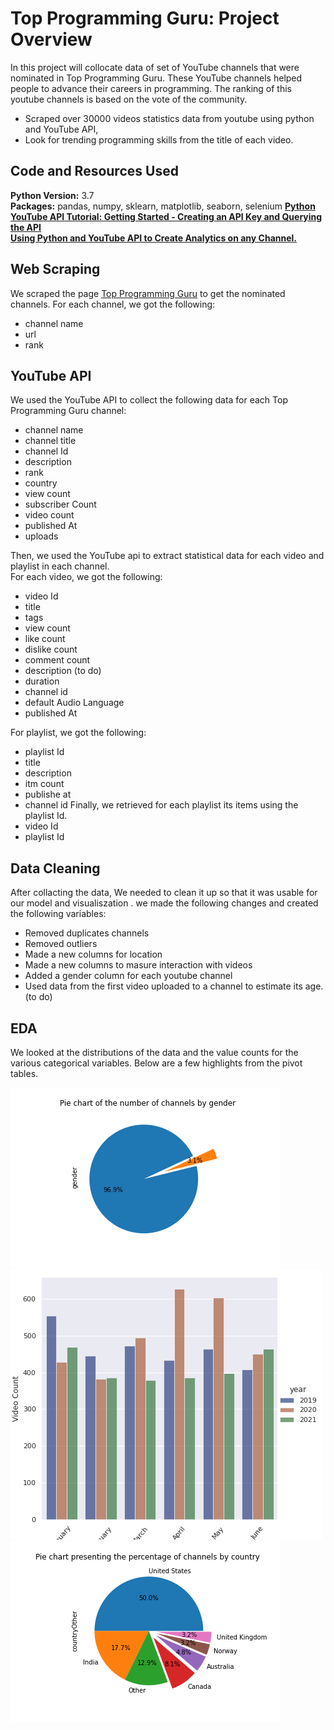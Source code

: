# Top Programming Guru: Project Overview

In this project will collocate data of set of    YouTube channels that  were nominated in Top Programming Guru. These YouTube channels  helped  people to advance their careers in programming. The ranking of this youtube channels  is based on the vote of the community.

* Scraped over 30000 videos statistics data from youtube using python and YouTube API,
* Look for trending programming skills  from the title of each video.

 

## Code and Resources Used 
**Python Version:** 3.7  
**Packages:** pandas, numpy, sklearn, matplotlib, seaborn, selenium
**[Python YouTube API Tutorial: Getting Started - Creating an API Key and Querying the API](https://www.youtube.com/watch?v=th5_9woFJmk&t=461s)**  
**[Using Python and YouTube API to Create Analytics on any Channel.
](https://www.youtube.com/watch?v=2mSwcRb3KjQ)**


## Web Scraping
We scraped the page [Top Programming Guru](https://noonies.tech/award/top-programming-guru)  to get the nominated channels. For each channel, we got the following:

* channel name
* url
* rank

## YouTube API
We used the YouTube API to collect the following data for each Top Programming Guru channel:
* channel name 
* channel title
* channel Id
* description
* rank
* country
* view count
* subscriber Count
* video count
* published At
* uploads

Then, we used the YouTube api to extract statistical data for each video and playlist in each channel.   
For each video, we got the following:

* video Id
* title
* tags
* view count
* like count
* dislike count
* comment count
* description (to do)
* duration 
* channel id
* default Audio Language
* published At 

For playlist, we got the following:
* playlist Id
* title
* description
* itm count
* publishe at
* channel id
Finally, we retrieved for each playlist its items using the playlist Id.
* video Id
* playlist Id

## Data Cleaning
After collacting  the data, We needed to clean it up so that it was usable for our model and visualiszation . we made the following changes and created the following variables:
 
* Removed duplicates channels
* Removed outliers  
* Made a new columns for  location
* Made a new columns to masure interaction with videos 
* Added a gender column for each youtube channel 
* Used data from the first video uploaded to a channel to estimate its age. (to do)

## EDA
We looked at the distributions of the data and the value counts for the various categorical variables. Below are a few highlights from the pivot tables. 

![alt text](figure/gender.png "Distribution of youtubers by gender")
![alt text](figure/videoCount.png "Video Count by Months and Years")
![alt text](figure/country.png "Pie chart presenting the percentage of channels by country")




